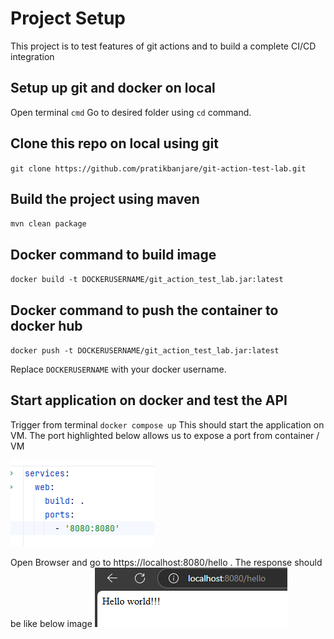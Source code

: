 # Project Setup

This project is to test features of git actions and to build a complete CI/CD integration 

## Setup up git and docker on local

Open terminal `cmd`
Go to desired folder using `cd` command.

## Clone this repo on local using git 
`git clone https://github.com/pratikbanjare/git-action-test-lab.git`

## Build the project using maven 
`mvn clean package`

## Docker command to build image 
`docker build -t DOCKERUSERNAME/git_action_test_lab.jar:latest`

## Docker command to push the container to docker hub
`docker push -t DOCKERUSERNAME/git_action_test_lab.jar:latest`

Replace `DOCKERUSERNAME` with your docker username.

## Start application on docker and test the API 

Trigger from terminal `docker compose up`
This should start the application on VM. 
The port highlighted below allows us to expose a port from container / VM

![img.png](img.png)

Open Browser and go to https://localhost:8080/hello . The response should be like below image 
![img_1.png](img_1.png)